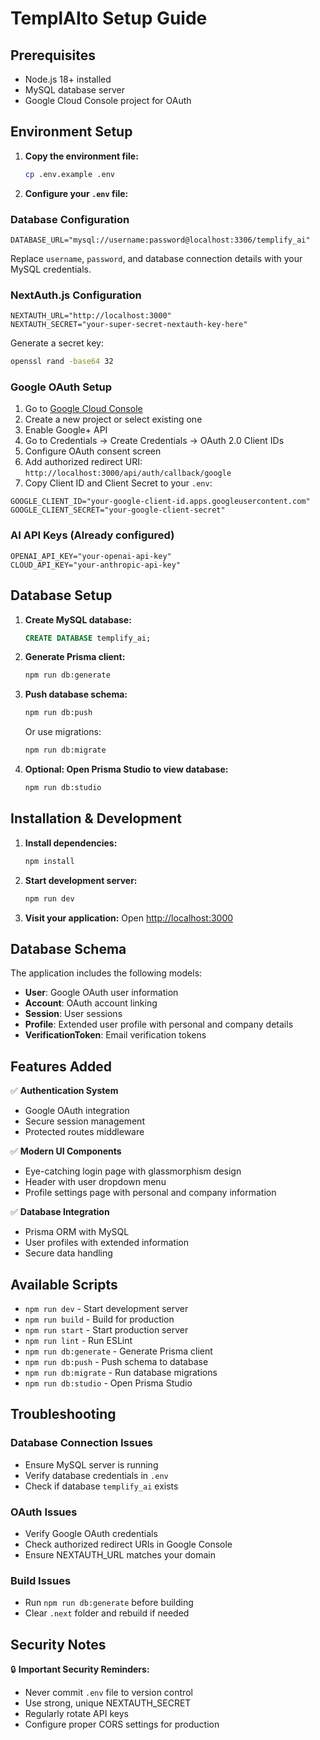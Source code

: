 # TemplAIto Setup Guide

## Prerequisites

- Node.js 18+ installed
- MySQL database server
- Google Cloud Console project for OAuth

## Environment Setup

1. **Copy the environment file:**
   ```bash
   cp .env.example .env
   ```

2. **Configure your `.env` file:**

### Database Configuration
```env
DATABASE_URL="mysql://username:password@localhost:3306/templify_ai"
```
Replace `username`, `password`, and database connection details with your MySQL credentials.

### NextAuth.js Configuration
```env
NEXTAUTH_URL="http://localhost:3000"
NEXTAUTH_SECRET="your-super-secret-nextauth-key-here"
```
Generate a secret key:
```bash
openssl rand -base64 32
```

### Google OAuth Setup

1. Go to [Google Cloud Console](https://console.cloud.google.com/)
2. Create a new project or select existing one
3. Enable Google+ API
4. Go to Credentials → Create Credentials → OAuth 2.0 Client IDs
5. Configure OAuth consent screen
6. Add authorized redirect URI: `http://localhost:3000/api/auth/callback/google`
7. Copy Client ID and Client Secret to your `.env`:

```env
GOOGLE_CLIENT_ID="your-google-client-id.apps.googleusercontent.com"
GOOGLE_CLIENT_SECRET="your-google-client-secret"
```

### AI API Keys (Already configured)
```env
OPENAI_API_KEY="your-openai-api-key"
CLOUD_API_KEY="your-anthropic-api-key"
```

## Database Setup

1. **Create MySQL database:**
   ```sql
   CREATE DATABASE templify_ai;
   ```

2. **Generate Prisma client:**
   ```bash
   npm run db:generate
   ```

3. **Push database schema:**
   ```bash
   npm run db:push
   ```

   Or use migrations:
   ```bash
   npm run db:migrate
   ```

4. **Optional: Open Prisma Studio to view database:**
   ```bash
   npm run db:studio
   ```

## Installation & Development

1. **Install dependencies:**
   ```bash
   npm install
   ```

2. **Start development server:**
   ```bash
   npm run dev
   ```

3. **Visit your application:**
   Open [http://localhost:3000](http://localhost:3000)

## Database Schema

The application includes the following models:
- **User**: Google OAuth user information
- **Account**: OAuth account linking
- **Session**: User sessions
- **Profile**: Extended user profile with personal and company details
- **VerificationToken**: Email verification tokens

## Features Added

✅ **Authentication System**
- Google OAuth integration
- Secure session management
- Protected routes middleware

✅ **Modern UI Components**
- Eye-catching login page with glassmorphism design
- Header with user dropdown menu
- Profile settings page with personal and company information

✅ **Database Integration**
- Prisma ORM with MySQL
- User profiles with extended information
- Secure data handling

## Available Scripts

- `npm run dev` - Start development server
- `npm run build` - Build for production
- `npm run start` - Start production server
- `npm run lint` - Run ESLint
- `npm run db:generate` - Generate Prisma client
- `npm run db:push` - Push schema to database
- `npm run db:migrate` - Run database migrations
- `npm run db:studio` - Open Prisma Studio

## Troubleshooting

### Database Connection Issues
- Ensure MySQL server is running
- Verify database credentials in `.env`
- Check if database `templify_ai` exists

### OAuth Issues
- Verify Google OAuth credentials
- Check authorized redirect URIs in Google Console
- Ensure NEXTAUTH_URL matches your domain

### Build Issues
- Run `npm run db:generate` before building
- Clear `.next` folder and rebuild if needed

## Security Notes

🔒 **Important Security Reminders:**
- Never commit `.env` file to version control
- Use strong, unique NEXTAUTH_SECRET
- Regularly rotate API keys
- Configure proper CORS settings for production